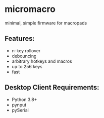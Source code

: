 # micromacro
minimal, simple firmware for macropads

## Features:
* n-key rollover
* debouncing
* arbitrary hotkeys and macros
* up to 256 keys
* fast

## Desktop Client Requirements:
* Python 3.8+
* pynput
* pySerial
  
